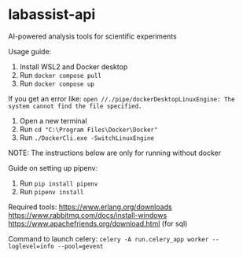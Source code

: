 # labassist-api
AI-powered analysis tools for scientific experiments

Usage guide:
1. Install WSL2 and Docker desktop
2. Run `docker compose pull`
3. Run `docker compose up`

If you get an error like: `open //./pipe/dockerDesktopLinuxEngine: The system cannot find the file specified.`
1. Open a new terminal
2. Run `cd "C:\Program Files\Docker\Docker"`
3. Run `./DockerCli.exe -SwitchLinuxEngine`



NOTE: The instructions below are only for running without docker

Guide on setting up pipenv:
1. Run `pip install pipenv`
2. Run `pipenv install`

Required tools:
https://www.erlang.org/downloads
https://www.rabbitmq.com/docs/install-windows
https://www.apachefriends.org/download.html (for sql)

Command to launch celery:
`celery -A run.celery_app worker --loglevel=info --pool=gevent`